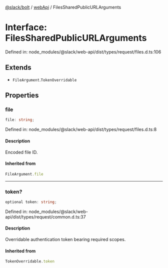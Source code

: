 [@slack/bolt](../../../../index.md) / [webApi](../index.md) / FilesSharedPublicURLArguments

# Interface: FilesSharedPublicURLArguments

Defined in: node\_modules/@slack/web-api/dist/types/request/files.d.ts:106

## Extends

- `FileArgument`.`TokenOverridable`

## Properties

### file

```ts
file: string;
```

Defined in: node\_modules/@slack/web-api/dist/types/request/files.d.ts:8

#### Description

Encoded file ID.

#### Inherited from

```ts
FileArgument.file
```

***

### token?

```ts
optional token: string;
```

Defined in: node\_modules/@slack/web-api/dist/types/request/common.d.ts:37

#### Description

Overridable authentication token bearing required scopes.

#### Inherited from

```ts
TokenOverridable.token
```
